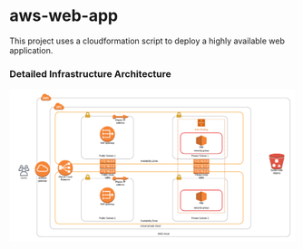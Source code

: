 # aws-web-app

This project uses a cloudformation script to deploy a highly available web application.

### Detailed Infrastructure Architecture

![alt text][architecture]

[architecture]: https://github.com/vithumathi/aws-iac/blob/master/app2-ias/ug-web-app-infrastructure.png "Architecture Diagram"

